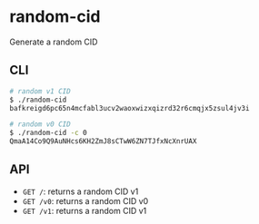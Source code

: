 # random-cid

Generate a random CID

## CLI
```bash
# random v1 CID
$ ./random-cid
bafkreigd6pc65n4mcfabl3ucv2waoxwizxqizrd32r6cmqjx5zsul4jv3i

# random v0 CID
$ ./random-cid -c 0
QmaA14Co9Q9AuNHcs6KH2ZmJ8sCTwW6ZN7TJfxNcXnrUAX
```

## API
- `GET /`: returns a random CID v1
- `GET /v0`: returns a random CID v0
- `GET /v1`: returns a random CID v1

